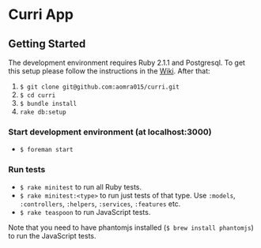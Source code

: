 # Curri App

## Getting Started
The development environment requires Ruby 2.1.1 and Postgresql. To get this setup please follow the instructions in the [Wiki](https://github.com/aomra015/curri/wiki). After that:

1. `$ git clone git@github.com:aomra015/curri.git`
2. `$ cd curri`
3. `$ bundle install`
4. `rake db:setup`

### Start development environment (at localhost:3000)
- `$ foreman start`

### Run tests
- `$ rake minitest` to run all Ruby tests.
- `$ rake minitest:<type>` to run just tests of that type. Use `:models`, `:controllers`, `:helpers`, `:services`, `:features` etc.
- `$ rake teaspoon` to run JavaScript tests.

Note that you need to have phantomjs installed (`$ brew install phantomjs`) to run the JavaScript tests.
